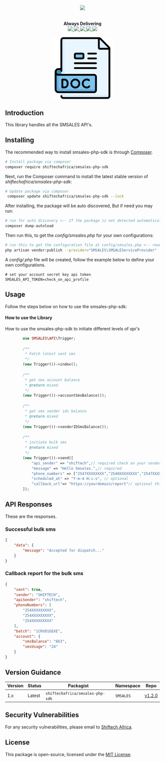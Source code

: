 # <p align="center"><a href="https://smsales.co.ke" target="_blank"><img width="200" src="https://smsales.co.ke/assets/images/logo.png"></a></p>

<p align="center">
  <b>Always Delivering</b><br>
  <a href="https://github.com/SHIFTECH-AFRICA/smsales-php-sdk/issues">
  <img src="https://img.shields.io/github/issues/SHIFTECH-AFRICA/smsales-php-sdk.svg">
  </a>
  <a href="https://github.com/SHIFTECH-AFRICA/smsales-php-sdk/network/members">
  <img src="https://img.shields.io/github/forks/SHIFTECH-AFRICA/smsales-php-sdk.svg">
  </a>
  <a href="https://github.com/SHIFTECH-AFRICA/smsales-php-sdk/stargazers">
  <img src="https://img.shields.io/github/stars/SHIFTECH-AFRICA/smsales-php-sdk.svg">
  </a>
  <a href="https://packagist.org/packages/shiftechafrica/smsales-php-sdk">
  <img src="https://poser.pugx.org/shiftechafrica/smsales-php-sdk/v/stable">
  </a>
  <a href="https://packagist.org/packages/shiftechafrica/smsales-php-sdk">
  <img src="https://poser.pugx.org/shiftechafrica/smsales-php-sdk/downloads">
  </a>
  <br><br>
  <a href="https://docs.smsales.co.ke/"><img src="https://github.com/dev-techguy/TechGuy/blob/master/doc.png" width="200"></a>
</p>

## Introduction

This library handles all the SMSALES API's.

## Installing

The recommended way to install smsales-php-sdk is through
[Composer](http://getcomposer.org).

```bash
# Install package via composer
composer require shiftechafrica/smsales-php-sdk
```

Next, run the Composer command to install the latest stable version of *shiftechafrica/smsales-php-sdk*:

```bash
# Update package via composer
 composer update shiftechafrica/smsales-php-sdk --lock
```

After installing, the package will be auto discovered, But if need you may run:

```bash
# run for auto discovery <-- If the package is not detected automatically -->
composer dump-autoload
```

Then run this, to get the *config/smsales.php* for your own configurations:

```bash
# run this to get the configuration file at config/smsales.php <-- read through it -->
php artisan vendor:publish --provider="SMSALES\SMSALEServiceProvider"
```

A *config/.php* file will be created, follow the example below to define your own configurations.

```dotenv
# set your account secret key api token
SMSALES_API_TOKEN=check_on_api_profile
```

## Usage

Follow the steps below on how to use the smsales-php-sdk:

#### How to use the Library

How to use the smsales-php-sdk to initiate different levels of *api's*

```php
        use SMSALES\API\Trigger;
        
        /**
         * Fetch latest sent sms
         */
        (new Trigger())->index();
        
        /**
         * get sms account balance
         * @return mixed
         */
        (new Trigger())->accountSmsBalance());
        
        /**
         * get sms sender ids balance
         * @return mixed
         */
        (new Trigger())->senderIDSmsBalance());
  
        /**
         * initiate bulk sms
         * @return mixed
         */
        (new Trigger())->send([
            "api_sender" => "shiftech",// required check on your senderID's list for the API Sender
            "message" => "Hello Smsales.",// required
            "phone_numbers" => ["2547XXXXXXXX","2540XXXXXXXX","2547XXXXXXXX"],// required
            "scheduled_at" => "Y-m-d H:i:s", // optional
            "callback_url"=> "https://yourdomain/report"// optional this should be a POST request
        ]);
```

## API Responses

These are the responses.

### Successful bulk sms

```json
{
    "data": {
        "message": "Accepted for dispatch..."
    }
}
```

### Callback report for the bulk sms

```json
{
    "sent": true,
    "sender": "SHIFTECH",
    "apiSender": "shiftech",
    "phoneNumbers": [
        "254XXXXXXXXX",
        "254XXXXXXXXX",
        "254XXXXXXXXX"
    ],
    "batch": "1CRVD1GEXE",
    "account": {
        "smsBalance": "663",
        "smsUsage": "24"
    }
}
```

## Version Guidance

| Version | Status | Packagist                    | Namespace | Repo                                                                             |
| ------- | ------ | ---------------------------- | --------- |----------------------------------------------------------------------------------|
| 1.x     | Latest | `shiftechafrica/smsales-php-sdk` | `SMSALES`     | [v1.2.0](https://github.com/SHIFTECH-AFRICA/smsales-php-sdk/releases/tag/v1.2.0) |

[smsales-php-sdk-repo]: https://github.com/SHIFTECH-AFRICA/smsales-php-sdk.git

## Security Vulnerabilities

For any security vulnerabilities, please email to [Shiftech Africa](mailto:bugs@shiftech.co.ke).

## License

This package is open-source, licensed under the [MIT License](https://opensource.org/licenses/MIT).
